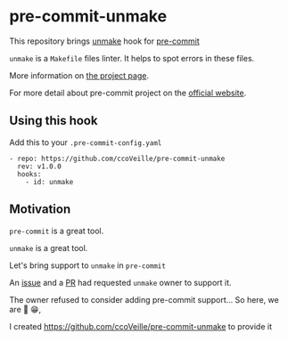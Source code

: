 # pre-commit-unmake

This repository brings [unmake](https://github.com/mcandre/unmake) hook for [pre-commit](https://github.com/pre-commit/pre-commit)

`unmake` is a `Makefile` files linter. It helps to spot errors in these files.

More information on [the project page](https://github.com/mcandre/unmake).

For more detail about pre-commit project on the [official website](https://pre-commit.com/).

## Using this hook

Add this to your `.pre-commit-config.yaml`

    - repo: https://github.com/ccoVeille/pre-commit-unmake
      rev: v1.0.0
      hooks:
        - id: unmake

## Motivation

`pre-commit` is a great tool.

`unmake` is a great tool.

Let's bring support to `unmake` in `pre-commit`

An [issue](https://github.com/mcandre/unmake/issues/242) and a [PR](https://github.com/mcandre/unmake/pull/244) had requested `unmake` owner to support it.

The owner refused to consider adding pre-commit support… So here, we are 😬 😁,

I created https://github.com/ccoVeille/pre-commit-unmake to provide it
